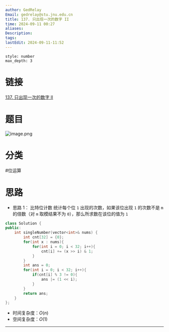 ```yaml
---
author: GedRelay
Email: gedrelay@stu.jnu.edu.cn
title: 137. 只出现一次的数字 II
time: 2024-09-11 00:27
aliases: 
Description: 
tags: 
lastEdit: 2024-09-11-11:52
---
```


```toc
style: number
max_depth: 3
```

# 链接
[137. 只出现一次的数字 II](https://leetcode.cn/problems/single-number-ii/) 

# 题目
![image.png](https://ged-pic-bed.oss-cn-guangzhou.aliyuncs.com/img/202409110028917.png)


# 分类
#位运算 

# 思路
- 思路 1：
比特位计数
统计每个位 `1` 出现的次数，如果该位出现 `1` 的次数不是 `m` 的倍数（对 `m` 取模结果不为 `0`），那么所求数在该位的值为 `1` 


```cpp
class Solution {
public:
    int singleNumber(vector<int>& nums) {
        int cnt[32] = {0};
        for(int x : nums){
            for(int i = 0; i < 32; i++){
                cnt[i] += (x >> i) & 1;
            }
        }
        int ans = 0;
        for(int i = 0; i < 32; i++){
            if(cnt[i] % 3 != 0){
                ans |= (1 << i);
            }
        }
        return ans;
    }
};
```


- 时间复杂度：${O\left( n \right)  }$ 
- 空间复杂度：${O\left( 1 \right)  }$ 


---

